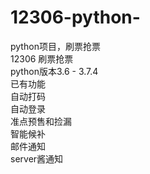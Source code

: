 # 12306-python-
python项目，刷票抢票                                                                                                                       
12306 刷票抢票                                                                                                                       
python版本3.6 - 3.7.4                                                                                                                       
已有功能                                                                                                                       
 自动打码                                                                                                                       
 自动登录                                                                                                                       
 准点预售和捡漏                                                                                                                       
 智能候补                                                                                                                       
 邮件通知                                                                                                                       
 server酱通知                                                                                                                       
